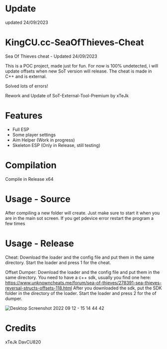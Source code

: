 # Update

updated 24/09/2023

# KingCU.cc-SeaOfThieves-Cheat

Sea Of Thieves cheat - Updated 24/09/2023

This is a POC project, made just for fun.
For now is 100% undetected, i will update offsets when new SoT version will release.
The cheat is made in C++ and is external.

Solved lots of errors!

Rework and Update of SoT-External-Tool-Premium by xTeJk

# Features 

- Full ESP
- Some player settings
- Aim Helper (Work in progress)
- Skeleton ESP (Only in Release, still testing)

# Compilation

Compile in Release x64

# Usage - Source

After compiling a new folder will create.
Just make sure to start it when you are in the main sot screen.
If you get pdevice error restart the program a few times

# Usage - Release

Cheat:
Download the loader and the config file and
put them in the same directory. Start the loader
and press 1 for the cheat. 

Offset Dumper:
Download the loader and the config file and
put them in the same directory. 
You need to have a c++ sdk, usually you find one here:
https://www.unknowncheats.me/forum/sea-of-thieves/278391-sea-thieves-reversal-structs-offsets-118.html
After you downloaded the sdk, put the SDK folder in the
directory of the loader.
Start the loader and press 2 for the of dumper. 

![Desktop Screenshot 2022 09 12 - 15 14 44 42](https://user-images.githubusercontent.com/107511158/193579090-284759be-3866-4365-96e4-da8fa01d538e.png)

# Credits

xTeJk
DavCU820 
